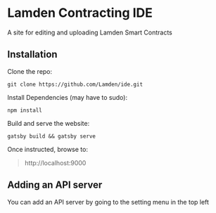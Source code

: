 # Lamden Contracting IDE

A site for editing and uploading Lamden Smart Contracts

## Installation

Clone the repo:
```
git clone https://github.com/Lamden/ide.git
```

Install Dependencies (may have to sudo):
```
npm install
```

Build and serve the website:
```
gatsby build && gatsby serve
```

Once instructed, browse to:
> http://localhost:9000

## Adding an API server

You can add an API server by going to the setting menu in the top left